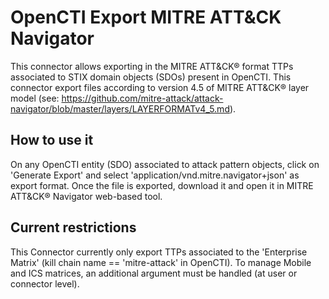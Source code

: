 # OpenCTI Export MITRE ATT&CK Navigator

This connector allows exporting in the MITRE ATT&CK® format TTPs associated to STIX domain objects (SDOs) present in OpenCTI.
This connector export files according to version 4.5 of MITRE ATT&CK® layer model (see: https://github.com/mitre-attack/attack-navigator/blob/master/layers/LAYERFORMATv4_5.md).


## How to use it

On any OpenCTI entity (SDO) associated to attack pattern objects, click on 'Generate Export' and select 'application/vnd.mitre.navigator+json' as export format.
Once the file is exported, download it and open it in MITRE ATT&CK® Navigator web-based tool.

## Current restrictions

This Connector currently only export TTPs associated to the 'Enterprise Matrix' (kill chain name == 'mitre-attack' in OpenCTI). 
To manage Mobile and ICS matrices, an additional argument must be handled (at user or connector level).


